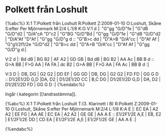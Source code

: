 # Polkett från Loshult

{%abc%}
X:1
T:Polkett från Loshult
R:Polkett
Z:2009-01-10
O:Loshult, Skåne
S:efter Per Mjörnemark
M:2/4
L:1/8
K:G
V:1
d |: "G"gg "G/D"fe | "G"dB "G/D"d2 | "D/A"cA "D"c2 | "G"BG "G/D"Bd  | "G"gg "G/D"fe |
"G"dB "G/D"d2 | "D/A"Af "D"Af | "G"gg "G/D"g d :: "G"B>c dd | "D"A>B "D/A"cc |
"D"Af Af | "G"g1/2f1/2e "G/D"d2 | "G"B>c dd | "D"A>B "D/A"cc | "D"Af Af | "G"gg "G/D"g d:|

V:2
d |: Bd dB | BG B2 | AF A2 | GD GB | Bd dB |
BG B2 | AA Ac | BB B d :: G>A BB | F>G AA |
FA FA | dc B2 | G>A BB | F>G AA | FA Ac | BB B d :|

V:3
D |: DB, DG | G2 G2 | DD EF | GG GD | DB, DG |
G2 G2 | FD FD | GG G D :: D1/2E1/2D G,D |DA, D2 |
D1/2E1/2D CC | B,C DG | D1/2E1/2D G,D | DA, D2 | D1/2E1/2D FD | GG G D :|
{%endabc%}

Ingår i kategorin [[!andrastämma]].

{%abc%}
X:1
T:Polkett från Loshult
T:(3. Klarinett i B)
R:Polkett
Z:2009-01-10
O:Loshult, Skåne
S:efter Per Mjörnemark
M:2/4
L:1/8
K:A
E |: EC EA | A2 A2 | EE FG | AA AE | EC EA |
A2 A2 | GE GE | AA A E :: E1/2F1/2E A,E | EB, E2 | E1/2F1/2E DD |
CD EA | E1/2F1/2E A,E | E1/2F1/2E GE | AA A E :|



{%endabc%}

